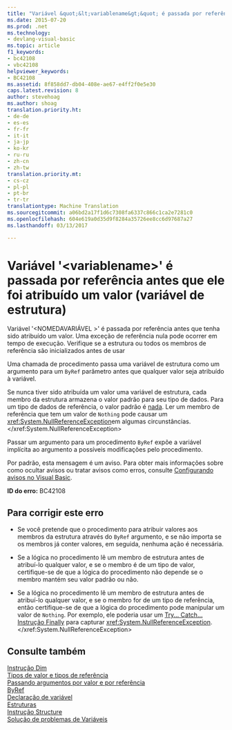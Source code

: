 ```yaml
---
title: "Variável &quot;&lt;variablename&gt;&quot; é passada por referência antes que ele foi atribuído um valor (variável de estrutura) | Documentos do Microsoft"
ms.date: 2015-07-20
ms.prod: .net
ms.technology:
- devlang-visual-basic
ms.topic: article
f1_keywords:
- bc42108
- vbc42108
helpviewer_keywords:
- BC42108
ms.assetid: 8f858dd7-db04-408e-ae67-e4ff2f0e5e30
caps.latest.revision: 8
author: stevehoag
ms.author: shoag
translation.priority.ht:
- de-de
- es-es
- fr-fr
- it-it
- ja-jp
- ko-kr
- ru-ru
- zh-cn
- zh-tw
translation.priority.mt:
- cs-cz
- pl-pl
- pt-br
- tr-tr
translationtype: Machine Translation
ms.sourcegitcommit: a06bd2a17f1d6c7308fa6337c866c1ca2e7281c0
ms.openlocfilehash: 604e619a0d35d9f8284a35726ee8cc6d97687a27
ms.lasthandoff: 03/13/2017

---
```

# <a name="variable-39ltvariablenamegt39-is-passed-by-reference-before-it-has-been-assigned-a-value-structure-variable"></a>Variável '&lt;variablename&gt;' é passada por referência antes que ele foi atribuído um valor (variável de estrutura)
Variável '\<NOMEDAVARIÁVEL >' é passada por referência antes que tenha sido atribuído um valor. Uma exceção de referência nula pode ocorrer em tempo de execução. Verifique se a estrutura ou todos os membros de referência são inicializados antes de usar  
  
 Uma chamada de procedimento passa uma variável de estrutura como um argumento para um `ByRef` parâmetro antes que qualquer valor seja atribuído à variável.  
  
 Se nunca tiver sido atribuída um valor uma variável de estrutura, cada membro da estrutura armazena o valor padrão para seu tipo de dados. Para um tipo de dados de referência, o valor padrão é [nada](../../visual-basic/language-reference/nothing.md). Ler um membro de referência que tem um valor de `Nothing` pode causar um <xref:System.NullReferenceException>em algumas circunstâncias.</xref:System.NullReferenceException>  
  
 Passar um argumento para um procedimento `ByRef` expõe a variável implícita ao argumento a possíveis modificações pelo procedimento.  
  
 Por padrão, esta mensagem é um aviso. Para obter mais informações sobre como ocultar avisos ou tratar avisos como erros, consulte [Configurando avisos no Visual Basic](https://docs.microsoft.com/visualstudio/ide/configuring-warnings-in-visual-basic).  
  
 **ID do erro:** BC42108  
  
## <a name="to-correct-this-error"></a>Para corrigir este erro  
  
-   Se você pretende que o procedimento para atribuir valores aos membros da estrutura através do `ByRef` argumento, e se não importa se os membros já conter valores, em seguida, nenhuma ação é necessária.  
  
-   Se a lógica no procedimento lê um membro de estrutura antes de atribuí-lo qualquer valor, e se o membro é de um tipo de valor, certifique-se de que a lógica do procedimento não depende se o membro mantém seu valor padrão ou não.  
  
-   Se a lógica no procedimento lê um membro de estrutura antes de atribuí-lo qualquer valor, e se o membro for de um tipo de referência, então certifique-se de que a lógica do procedimento pode manipular um valor de `Nothing`. Por exemplo, ele poderia usar um [Try... Catch... Instrução Finally](../../visual-basic/language-reference/statements/try-catch-finally-statement.md) para capturar <xref:System.NullReferenceException>.</xref:System.NullReferenceException>  
  
## <a name="see-also"></a>Consulte também  
 [Instrução Dim](../../visual-basic/language-reference/statements/dim-statement.md)   
 [Tipos de valor e tipos de referência](../../visual-basic/programming-guide/language-features/data-types/value-types-and-reference-types.md)   
 [Passando argumentos por valor e por referência](../../visual-basic/programming-guide/language-features/procedures/passing-arguments-by-value-and-by-reference.md)   
 [ByRef](../../visual-basic/language-reference/modifiers/byref.md)   
 [Declaração de variável](../../visual-basic/programming-guide/language-features/variables/variable-declaration.md)   
 [Estruturas](../../visual-basic/programming-guide/language-features/data-types/structures.md)   
 [Instrução Structure](../../visual-basic/language-reference/statements/structure-statement.md)   
 [Solução de problemas de Variáveis](../../visual-basic/programming-guide/language-features/variables/troubleshooting-variables.md)
